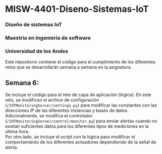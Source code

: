 # MISW-4401-Diseno-Sistemas-IoT
### Diseño de sistemas IoT
### Maestría en ingeniería de software
### Universidad de los Andes

Este repositorio contiene el código para el cumplimiento de los diferentes retos que se desarrollarán semana a semana en la asignatura.

## Semana 6:
Se incluye el código para el reto de capa de aplicación (lógica). En este reto, se modifican el archivo de configuración (`/IOTMonitoringServer/settings.py`) para modificar las constantes con las direcciones IP de las diferentes instancias y bases de datos. Adicionalmente, se modifica el controlador (`/IOTMonitoringServer/control/monitor.py`) para enviar alertas cuando no existan suficientes datos para los diferentes tipos de mediciones en la última hora. <br/>
Por otro lado, se incluye el script con la lógica para modificar el comportamiento de los diferentes actuadores dependiendo de la señal de alerta.
